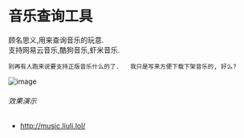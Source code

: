 # 音乐查询工具
顾名思义,用来查询音乐的玩意.  
支持网易云音乐,酷狗音乐,虾米音乐.  

`别再有人跑来说要支持正版音乐什么的了.  
我只是写来方便下载下架音乐的, 好么?`  
  
![image](https://music.liuli.lol/static/img/20170102.jpg)
###### 效果演示
* http://music.liuli.lol/